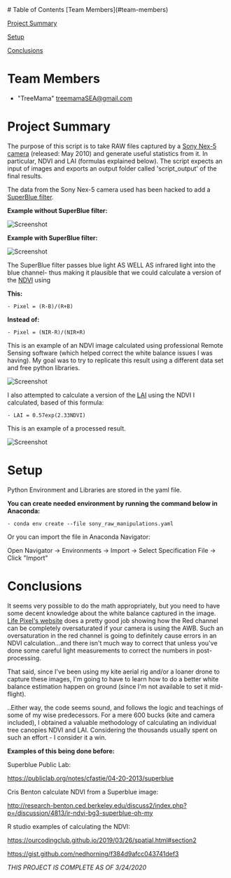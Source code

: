 <html>
<head>
</head>
<body>
# Table of Contents
[Team Members](#team-members)

[Project Summary](#project-summary)

[Setup](#setup)

[Conclusions](#conclusions)

# <a name="team-members"></a>Team Members
* "TreeMama" <treemamaSEA@gmail.com>


# <a name="project-summary"></a>Project Summary

The purpose of this script is to take RAW files captured by a
[Sony Nex-5 camera](http://www.sansmirror.com/cameras/camera-reviews/sony-nex-camera-reviews/sony-nex-5-review.html "Sony Nex-5 camera") 
(released: May 2010) and generate useful statistics from it. In particular, NDVI and LAI (formulas explained below). The script expects an input of images and 
exports an output folder called 'script_output' of the final results.

The data from the Sony Nex-5 camera used has been hacked to add a [SuperBlue filter](https://www.lifepixel.com/infrared-photography-primer/ch4-internal-filters-for-modified-cameras-super-blue-infrared-filter "SuperBlue filter"). 

**Example without SuperBlue filter:**

![Screenshot](https://raw.github.com/TreeMama/SuperBlue_Calcs_LAI_NDVI/master/Example_NDVI/20130620-152605.JPG)

**Example with SuperBlue filter:**

![Screenshot](https://raw.github.com/TreeMama/SuperBlue_Calcs_LAI_NDVI/master/Example_NDVI/20140620-161402.JPG)

The SuperBlue filter passes blue light AS WELL AS infrared light into the blue channel- thus making it plausible that we could calculate a version of the [NDVI](https://earthobservatory.nasa.gov/features/MeasuringVegetation/measuring_vegetation_2.php "NDVI") using

**This:**

 	- Pixel = (R-B)/(R+B)

**Instead of:**

	- Pixel = (NIR-R)/(NIR+R)

This is an example of an NDVI image calculated using professional Remote Sensing software (which helped correct the white balance issues I was having). My goal was to try to
replicate this result using a different data set and free python libraries.

![Screenshot](https://raw.github.com/TreeMama/SuperBlue_Calcs_LAI_NDVI/master/Example_NDVI/NDVI.JPG)

I also attempted to calculate a version of the [LAI](https://crisp.nus.edu.sg/~acrs2001/pdf/155SAITO.PDF "LAI") using the NDVI I calculated, based of this formula:

	- LAI = 0.57exp(2.33NDVI)

This is an example of a processed result.

![Screenshot](https://raw.github.com/TreeMama/SuperBlue_Calcs_LAI_NDVI/master/Example_NDVI/Capture.JPG)

# <a name="setup"></a>Setup

Python Environment and Libraries are stored in the yaml file.

**You can create needed environment by running the command below in Anaconda:**

	- conda env create --file sony_raw_manipulations.yaml

Or you can import the file in Anaconda Navigator:


Open Navigator -> Environments -> Import -> Select Specification File -> Click "Import"

# <a name="conclusions"></a>Conclusions

It seems very possible to do the math appropriately, but you need to have some decent knowledge about the white balance captured in the image. [Life Pixel's website](https://www.lifepixel.com/infrared-filters-choices/super-blue-infrared-filter "Life Pixel's website")
does a pretty good job showing how the Red channel can be completely oversaturated if your camera is using the AWB. Such an oversaturation in the red channel is going to definitely
cause errors in an NDVI calculation...and there isn't much way to correct that unless you've done some careful light measurements to correct the numbers in post-processing.

That said, since I've been using my kite aerial rig and/or a loaner drone to capture these images, I'm going to have to learn how to do a better white balance estimation happen on
ground (since I'm not available to set it mid-flight).

..Either way, the code seems sound, and follows the logic and teachings of some of my wise predecessors. For a mere 600 bucks (kite and camera included), I obtained a valuable 
methodology of calculating an individual tree canopies NDVI and LAI. Considering the thousands usually spent on such an effort - I consider it a win.


**Examples of this being done before:**

Superblue Public Lab:

https://publiclab.org/notes/cfastie/04-20-2013/superblue

Cris Benton calculate NDVI from a Superblue image:

http://research-benton.ced.berkeley.edu/discuss2/index.php?p=/discussion/4813/ir-ndvi-bg3-superblue-oh-my

R studio examples of calculating the NDVI:

https://ourcodingclub.github.io/2019/03/26/spatial.html#section2

https://gist.github.com/nedhorning/f384d9afcc043741def3  

*THIS PROJECT IS COMPLETE AS OF 3/24/2020*
 
</body>
</html>